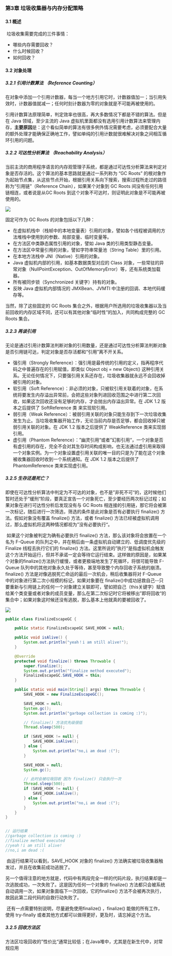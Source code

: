 ### 第3章 垃圾收集器与内存分配策略

#### 3.1 概述

​	垃圾收集需要完成的三件事情：

* 哪些内存需要回收？
* 什么时候回收？
* 如何回收？

#### 3.2 对象处理

##### 3.2.1 引用计数算法 （Reference Counting）

​	在对象中添加一个引用计数器，每当一个地方引用它时，计数器值加一；当引用失效时，计数器值就减一；任何时刻计数器为零的对象就是不可能再被使用的。

​	引用计数算法原理简单，判定效率也很高，再大多数情况下都是不错的算法。但是在 Java 领域，至少主流的 Java 虚拟机里面都没有选用引用计数算法来管理内存，**主要原因**是：这个看似简单的算法有很多例外情况需要考虑，必须要配合大量的额外处理才能确保正确地工作，譬如单纯的引用计数就很难解决对象之间相互循环引用的问题。

##### 3.2.2 可达性分析算法 （Reachability Analysis）

​	当前主流的商用程序语言的内存观管理子系统，都是通过可达性分析算法来判定对象是否存活的。这个算法的基本思路就是通过一系列称为 “GC Roots” 的根对象作为起始节点集，从这些节点开始，根据引用关系向下搜索，搜索过程所走过的路径称为“引用链”（Reference Chain），如果某个对象到 GC Roots 间没有任何引用链相连，或者说是从GC Roots 到这个对象不可达时，则证明此对象是不可能再被使用的。 

![](D:\keven\learn-projects\JVM\img\GC-Roots.png)



固定可作为 GC Roots 的对象包括以下几种：

* 在虚拟机栈中（栈帧中的本地变量表）引用的对象，譬如各个线程被调用的方法堆栈中使用到的参数、局部变量、临时变量等。
* 在方法区中类静态属性引用的对象，譬如 Java 类的引用类型静态变量。
* 在方法区中常量引用的对象，譬如字符串常量池（String Table）里的引用。
* 在本地方法栈中 JNI（Native）引用的对象。
* Java 虚拟机内部的引用，如基本数据类型对应的 Class 对象，一些常驻的异常对象（NullPointException、OutOfMemoryError）等，还有系统类加载器。
* 所有被同步锁（Synchronized 关键字）持有的对象。
* 反映 Java 虚拟机内部情况的 JMXBean、JVMTI 中注册的回调、本地代码缓存等。

当然，除了这些固定的 GC Roots 集合之外，根据用户所选用的垃圾收集器以及当前回收的内存区域不同，还可以有其他对象“临时性”的加入，共同构成完整的 GC Roots 集合。

##### 3.2.3 再谈引用

​	无论是通过引用计数算法判断对象的引用数量，还是通过可达性分析算法判断对象是否引用链可达，判定对象是否存活都和“引用”离不开关系。

* 强引用（Strongly Reference）：强引用是最传统的引用的定义，指再程序代码之中普遍存在的引用赋值，即类似 Object obj = new Object() 这种引用关系。无论任何情况下，只要强引用关系还存在，垃圾收集器就永远不会回收掉被引用的对象。
* 软引用（Soft Reference）：非必须的对象，只被软引用关联着的对象，在系统将要发生内存溢出异常前，会把这些对象列进回收范围之中进行第二次回收，如果这次回收还没有足够的内存，才会抛出内存溢出异常。在 JDK 1.2 版本之后提供了 SoftReference 类 来实现软引用。
* 弱引用（Weak Reference）：被弱引用关联的对象只能生存到下一次垃圾收集发生为止。当垃圾收集器开始工作，无论当前内存是否足够，都会回收掉只被弱引用关联的对象。在 JDK 1.2 版本之后提供了 WeakReference 类来实现弱引用。
* 虚引用（Phantom Reference）：”幽灵引用“或者”幻影引用“，一个对象是否有虚引用的存在，完全不会对其生存时间构成影响，也无法通过虚引用来取得一个对象实例。为一个对象设置虚引用关联的唯一目的只是为了能在这个对象被收集器回收时收到一个系统通知。在 JDK 1.2 版本之后提供了  PhantomReference 类来实现虚引用。

##### 3.2.5 生存还是死亡？

​	即使在可达性分析算法中判定为不可达的对象，也不是”非死不可“的，这时候他们暂时还处于”缓刑“阶段，要真正宣告一个对象死亡，至少要经历两次标记过程；如果对象在进行可达性分析后发现没有与 GC Roots 相连接的引用链，那它将会被第一次标记，随后进行一次筛选，筛选的条件是此对象是否有必要执行 finalize() 方法。假如对象没有覆盖 finalize() 方法，或者 finalize() 方法已经被虚拟机调用过，那么虚拟机将这两种情况都视为”没有必要执行“。

​	如果这个对象被判定为确有必要执行 finalize() 方法，那么该对象将会放置在一个名为 F-Queue 的队列之中，并在稍后由一条虚拟机自动建立的、低调度优先级的 Finalize 线程去执行它们的 finalize() 方法。这里所说的”执行“是指虚拟机会触发这个方法开始运行，但并不承诺一定会等待它运行结束。这样做的原因是，如果某个对象的finalize()方法执行缓慢，或者更极端地发生了死循环，将很可能导致 F-Queue 队列中的其他对象永久处于等待，甚至导致整个内存回收子系统的崩溃。finalize() 方法是对像逃脱死亡命运的最后一次机会，稍后收集器将对 F-Queue 中的对象进行第二次小规模的标记，如果对象要在 finalize()中成功拯救自己--只要重新与引用链上的任何一个对象建立关联即可，譬如把自己（this关键字）赋值给某个类变量或者对象的成员变量，那么在第二次标记时它将被移出”即将回收“的集合中；如果对象这时候还没有逃脱，那么基本上他就真的要被回收了。

![](D:\keven\learn-projects\JVM\img\finalize-executor.png)

```java
public class FinalizeEscapeGC {

    public static FinalizeEscapeGC SAVE_HOOK = null;

    public void isAlive() {
        System.out.println("yeah！i am still alive!");
    }

    @Override
    protected void finalize() throws Throwable {
        super.finalize();
        System.out.println("finalize method executed");
        FinalizeEscapeGC.SAVE_HOOK = this;
    }

    public static void main(String[] args) throws Throwable {
        SAVE_HOOK = new FinalizeEscapeGC();

        SAVE_HOOK = null;
        System.gc();
        System.out.println("garbage collection is coming :)");

        // finalize() 方法优先级很低
        Thread.sleep(500);

        if (SAVE_HOOK != null) {
            SAVE_HOOK.isAlive();
        } else {
            System.out.println("no,i am dead :(");
        }

        SAVE_HOOK = null;
        System.gc();

        // 此时会被垃圾回收 因为 finalize() 只会执行一次
        Thread.sleep(500);
        if (SAVE_HOOK != null) {
            SAVE_HOOK.isAlive();
        } else {
            System.out.println("no,i am dead :(");
        }
    }
}


// 运行结果
//garbage collection is coming :)
//finalize method executed
//yeah！i am still alive!
//no,i am dead :(
```

​	由运行结果可以看到，SAVE_HOOK 对象的 finalize() 方法确实被垃圾收集器触发过，并且在收集前成功逃脱了。

​	另一个值得注意的地方就是，代码中有两段完全一样的代码片段，执行结果却是一次逃脱成功，一次失败了。这是因为任何一个对象的 finalize() 方法都只会被系统自动调用一次，如果对象面临下一次回收，它的finalize() 方法不会被再次执行，故因此第二段代码的自救行动失败了。

​	还有一点需要特别说明，尽量避免使用finalize() ，finalize() 能做的所有工作，使用 try-finally 或者其他方式都可以做得更好，更及时，请忘掉这个方法。



##### 3.2.5 回收方法区
方法区垃圾回收的”性价比“通常比较低；在Java堆中，尤其是在新生代中，对常规应用









